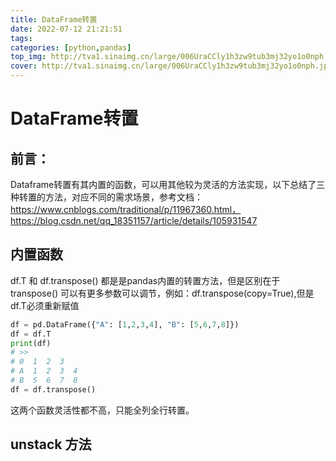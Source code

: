 ```yaml
---
title: DataFrame转置
date: 2022-07-12 21:21:51
tags:
categories: [python,pandas]
top_img: http://tva1.sinaimg.cn/large/006UraCCly1h3zw9tub3mj32yo1o0nph.jpg
cover: http://tva1.sinaimg.cn/large/006UraCCly1h3zw9tub3mj32yo1o0nph.jpg
---
```

# DataFrame转置
## 前言：
Dataframe转置有其内置的函数，可以用其他较为灵活的方法实现，以下总结了三种转置的方法，对应不同的需求场景，参考文档：https://www.cnblogs.com/traditional/p/11967360.html，https://blog.csdn.net/qq_18351157/article/details/105931547
## 内置函数
df.T 和 df.transpose() 都是是pandas内置的转置方法，但是区别在于transpose() 可以有更多参数可以调节，例如：df.transpose(copy=True),但是df.T必须重新赋值
```python
df = pd.DataFrame({"A": [1,2,3,4], "B": [5,6,7,8]})
df = df.T
print(df)
# >>
# 0  1  2  3
# A  1  2  3  4
# B  5  6  7  8
df = df.transpose()
```
这两个函数灵活性都不高，只能全列全行转置。
## unstack 方法

